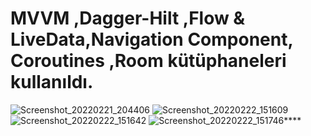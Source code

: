 # MVVM ,Dagger-Hilt ,Flow & LiveData,Navigation Component, Coroutines ,Room kütüphaneleri kullanıldı.
        
![Screenshot_20220221_204406](https://user-images.githubusercontent.com/56538177/155131534-2c7b6d1a-e4b1-4059-ad2b-3872cbd497cd.png)
![Screenshot_20220222_151609](https://user-images.githubusercontent.com/56538177/155131573-216fefc4-8168-4099-ba55-24322b1a100f.png)
![Screenshot_20220222_151642](https://user-images.githubusercontent.com/56538177/155131596-da9b0c37-c75a-4665-83db-430207669d29.png)
![Screenshot_20220222_151746](https://user-images.githubusercontent.com/56538177/155131657-32a8577d-dab9-40a1-89bd-a6a245e42b4e.png)****
